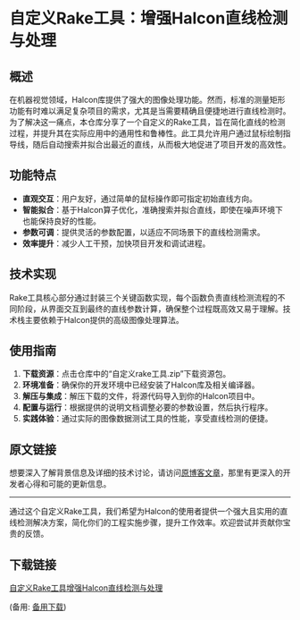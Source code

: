 # 自定义Rake工具：增强Halcon直线检测与处理

## 概述

在机器视觉领域，Halcon库提供了强大的图像处理功能。然而，标准的测量矩形功能有时难以满足复杂项目的需求，尤其是当需要精确且便捷地进行直线检测时。为了解决这一痛点，本仓库分享了一个自定义的Rake工具，旨在简化直线的检测过程，并提升其在实际应用中的通用性和鲁棒性。此工具允许用户通过鼠标绘制指导线，随后自动搜索并拟合出最近的直线，从而极大地促进了项目开发的高效性。

## 功能特点

- **直观交互**：用户友好，通过简单的鼠标操作即可指定初始直线方向。
- **智能拟合**：基于Halcon算子优化，准确搜索并拟合直线，即使在噪声环境下也能保持良好的性能。
- **参数可调**：提供灵活的参数配置，以适应不同场景下的直线检测需求。
- **效率提升**：减少人工干预，加快项目开发和调试进程。

## 技术实现

Rake工具核心部分通过封装三个关键函数实现，每个函数负责直线检测流程的不同阶段，从界面交互到最终的直线参数计算，确保整个过程既高效又易于理解。技术栈主要依赖于Halcon提供的高级图像处理算法。

## 使用指南

1. **下载资源**：点击仓库中的“自定义rake工具.zip”下载资源包。
2. **环境准备**：确保你的开发环境中已经安装了Halcon库及相关编译器。
3. **解压与集成**：解压下载的文件，将源代码导入到你的Halcon项目中。
4. **配置与运行**：根据提供的说明文档调整必要的参数设置，然后执行程序。
5. **实践体验**：通过实际的图像数据测试工具的性能，享受直线检测的便捷。

## 原文链接

想要深入了解背景信息及详细的技术讨论，请访问[原博客文章](https://blog.csdn.net/weixin_38566632/article/details/117744728)，那里有更深入的开发者心得和可能的更新信息。

---

通过这个自定义Rake工具，我们希望为Halcon的使用者提供一个强大且实用的直线检测解决方案，简化你们的工程实施步骤，提升工作效率。欢迎尝试并贡献你宝贵的反馈。

## 下载链接
[自定义Rake工具增强Halcon直线检测与处理](https://pan.quark.cn/s/708be8378a51) 

(备用: [备用下载](https://pan.baidu.com/s/1tsGJdu1I20BPk_FxjbjLFw?pwd=fynr))
